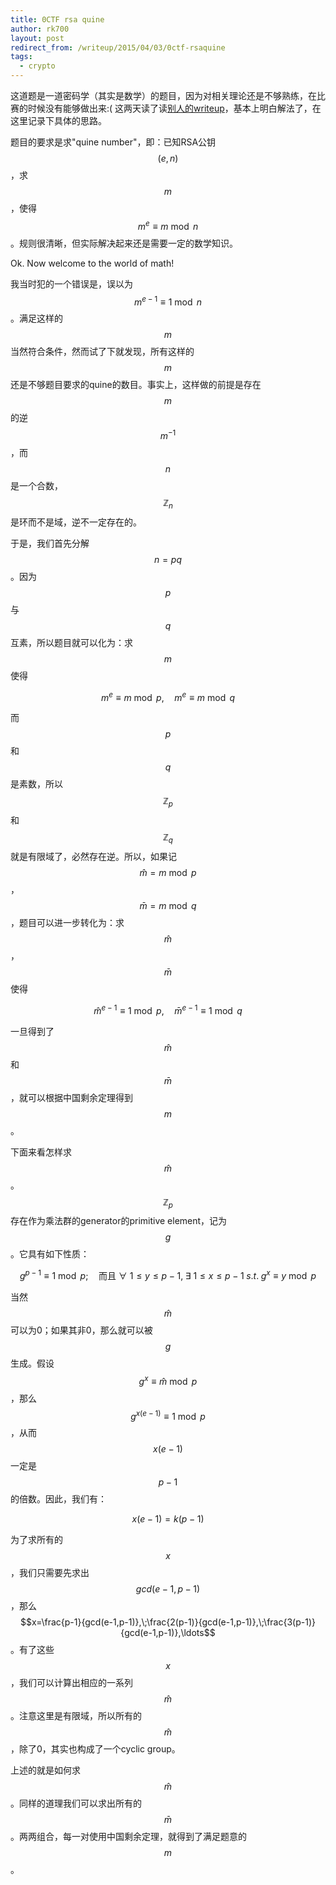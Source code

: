 ```yaml
---
title: 0CTF rsa quine
author: rk700
layout: post
redirect_from: /writeup/2015/04/03/0ctf-rsaquine
tags:
  - crypto
---
```


这道题是一道密码学（其实是数学）的题目，因为对相关理论还是不够熟练，在比赛的时候没有能够做出来:( 这两天读了读[别人的writeup](https://gist.github.com/mheistermann/0dee124d7eed2ec26fcd)，基本上明白解法了，在这里记录下具体的思路。

题目的要求是求"quine number"，即：已知RSA公钥$$(e, n)$$，求$$m$$，使得$$m^e\equiv m \bmod n$$。规则很清晰，但实际解决起来还是需要一定的数学知识。

Ok. Now welcome to the world of math!

我当时犯的一个错误是，误以为$$m^{e-1}\equiv 1\bmod n$$。满足这样的$$m$$当然符合条件，然而试了下就发现，所有这样的$$m$$还是不够题目要求的quine的数目。事实上，这样做的前提是存在$$m$$的逆$$m^{-1}$$，而$$n$$是一个合数，$$\mathbb{Z}_n$$是环而不是域，逆不一定存在的。

于是，我们首先分解$$n=pq$$。因为$$p$$与$$q$$互素，所以题目就可以化为：求$$m$$使得

$$m^e\equiv m\bmod p,\quad m^e\equiv m\bmod q$$

而$$p$$和$$q$$是素数，所以$$\mathbb{Z}_p$$和$$\mathbb{Z}_q$$就是有限域了，必然存在逆。所以，如果记$$\hat{m}=m\bmod p$$，$$\bar{m}=m\bmod q$$，题目可以进一步转化为：求$$\hat{m}$$，$$\bar{m}$$使得

$$\hat{m}^{e-1}\equiv 1\bmod p,\quad \bar{m}^{e-1}\equiv 1\bmod q$$

一旦得到了$$\hat{m}$$和$$\bar{m}$$，就可以根据中国剩余定理得到$$m$$。

下面来看怎样求$$\hat{m}$$。$$\mathbb{Z}_p$$存在作为乘法群的generator的primitive element，记为$$g$$。它具有如下性质：

$$g^{p-1}\equiv 1\bmod p;\quad\text{而且}~\forall~1\le y\le p-1,\; \exists~1\le x\le p-1\;s.t.\;g^{x}\equiv y\bmod p$$

当然$$\hat{m}$$可以为0；如果其非0，那么就可以被$$g$$生成。假设$$g^x\equiv \hat{m}\bmod p$$，那么$$g^{x(e-1)}\equiv 1\bmod p$$，从而$$x(e-1)$$一定是$$p-1$$的倍数。因此，我们有：

$$x(e-1)=k(p-1)$$

为了求所有的$$x$$，我们只需要先求出$$gcd(e-1,p-1)$$，那么$$x=\frac{p-1}{gcd(e-1,p-1)},\;\frac{2(p-1)}{gcd(e-1,p-1)},\;\frac{3(p-1)}{gcd(e-1,p-1)},\ldots$$。有了这些$$x$$，我们可以计算出相应的一系列$$\hat{m}$$。注意这里是有限域，所以所有的$$\hat{m}$$，除了0，其实也构成了一个cyclic group。

上述的就是如何求$$\hat{m}$$。同样的道理我们可以求出所有的$$\bar{m}$$。两两组合，每一对使用中国剩余定理，就得到了满足题意的$$m$$。

<script type="text/javascript" src="http://cdn.mathjax.org/mathjax/latest/MathJax.js?config=TeX-AMS-MML_HTMLorMML"></script>
